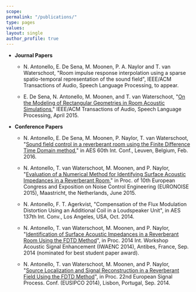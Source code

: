 ```yaml
---
scope:
permalink: "/publications/"
type: pages
values:
layout: single
author_profile: true
---
```


* **Journal Papers**

  * N. Antonello, E. De Sena, M. Moonen, P. A. Naylor and T. van Waterschoot,
    "Room impulse response interpolation using a sparse spatio-temporal representation of the sound field", IEEE/ACM Transactions of Audio, Speech Language Processing, to appear.

  * E. De Sena, N. Antonello, M. Moonen, and T. van Waterschoot,
      "[On the Modeling of Rectangular Geometries in Room Acoustic Simulations](ftp://ftp.esat.kuleuven.be/pub/SISTA/enzo/reports/14-121a.pdf)," IEEE/ACM Transactions of Audio, Speech Language Processing, April 2015.


* **Conference Papers**
    * N. Antonello, E. De Sena, M. Moonen, P. Naylor, T. van Waterschoot,
    "[Sound field control in a reverberant room using the Finite Difference Time Domain method](ftp://ftp.esat.kuleuven.be/pub/SISTA/nantonel/15-124.pdf),"
    in AES 60th Int. Conf., Leuven, Belgium, Feb. 2016.

    * N. Antonello, T. van Waterschoot, M. Moonen, and P. Naylor,
    "[Evaluation of a Numerical Method for Identifying Surface Acoustic Impedances in a Reverberant Room](ftp://ftp.esat.kuleuven.be/pub/SISTA/nantonel/15-30.pdf),"
    in Proc. of 10th European Congress and Exposition on Noise Control Engineering (EURONOISE 2015), Maastricht, the Netherlands, June 2015.

    * N. Antonello, F. T. Agerkvist, "Compensation of the Flux Modulation Distortion Using an Additional Coil in a Loudspeaker Unit", in AES 137th Int. Conv., Los Angeles, USA, Oct. 2014.

    * N. Antonello, T. van Waterschoot, M. Moonen, and P. Naylor,
    "[Identification of Surface Acoustic Impedances in a Reverberant Room Using the FDTD Method](ftp://ftp.esat.kuleuven.be/pub/SISTA/nantonel/14-84.pdf)",
    in Proc. 2014 Int. Workshop Acoustic Signal Enhancement (IWAENC 2014), Antibes, France, Sep. 2014 (nominated for best student paper award).

    * N. Antonello, T. van Waterschoot, M. Moonen, and P. Naylor,
    "[Source Localization and Signal Reconstruction in a Reverberant Field Using the FDTD Method](ftp://ftp.esat.kuleuven.be/pub/SISTA/nantonel/14-38.pdf)",
    in Proc. 22nd European Signal Process. Conf. (EUSIPCO 2014), Lisbon, Portugal, Sep. 2014.
